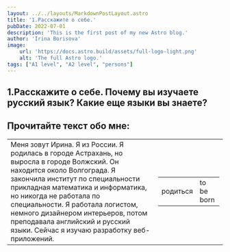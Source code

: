 ```yaml
---
layout: ../../layouts/MarkdownPostLayout.astro
title: '1.Расскажите о себе.'
pubDate: 2022-07-01
description: 'This is the first post of my new Astro blog.'
author: 'Irina Borisova'
image:
    url: 'https://docs.astro.build/assets/full-logo-light.png' 
    alt: 'The full Astro logo.'
tags: ["A1 level", "A2 level", "persons"]
---
```

## 1.Расскажите о себе. Почему вы изучаете русский язык? Какие еще языки вы знаете?
## Прочитайте текст обо мне:

<!-- |	 Текст 	|	 Слово 	|	 Перевод 	|
|	 ----- 	|	 ----- 	|	 ----- 	|
|	 Меня зовут Ирина. Я из России. Я родилась в городе Астрахань, но выросла в городе Волжский. Он находится около Волгограда. Я закончила институт по специальности прикладная математика и информатика, но никогда не работала по специальности. Я работала логистом, немного дизайнером интерьеров, потом преподавала английский и русский языки. Сейчас я изучаю разработку веб-приложений. 	|	 родиться 	|	 to be born 	|
|	 Меня зовут Ирина. Я из России. Я родилась в городе Астрахань, но выросла в городе Волжский. Он находится около Волгограда. Я закончила институт по специальности прикладная математика и информатика, но никогда не работала по специальности. Я работала логистом, немного дизайнером интерьеров, потом преподавала английский и русский языки. Сейчас я изучаю разработку веб-приложений. 	|	 родиться 	|	 to be born 	| -->

<table class="post-table">
    <tr>
        <td>Меня зовут Ирина. Я из России. Я родилась в городе Астрахань, но выросла в городе Волжский. Он находится около Волгограда. Я закончила институт по специальности прикладная математика и информатика, но никогда не работала по специальности. Я работала логистом, немного дизайнером интерьеров, потом преподавала английский и русский языки. Сейчас я изучаю разработку веб-приложений.</td>
        <td>
            <table>
                <td>родиться</td>
                <td>to be born</td>
            </table>
        </td>
    </tr>
</table>